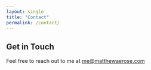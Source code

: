 ```yaml
---
layout: single
title: "Contact"
permalink: /contact/
---
```


<div class="contact-container">
  <h2>Get in Touch</h2>
  <p>Feel free to reach out to me at <a href="mailto:me@matthewaerose.com">me@matthewaerose.com</a></p>
  </div> 